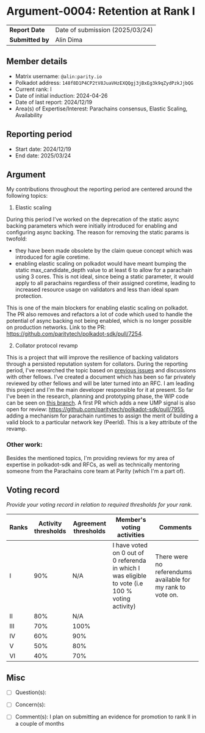 # Argument-0004: Retention at Rank I

|                 |                                                                                             |
| --------------- | ------------------------------------------------------------------------------------------- |
| **Report Date** | Date of submission (2025/03/24)                                                             |
| **Submitted by**| Alin Dima                                                                                   |


## Member details

- Matrix username: `@alin:parity.io`
- Polkadot address: `148f8D1P4CP2tV8JuaVHzEXQQgj3jBxEg3k9qZydPzkJjbQG`
- Current rank: I
- Date of initial induction: 2024-04-26
- Date of last report:  2024/12/19
- Area(s) of Expertise/Interest: Parachains consensus, Elastic Scaling, Availability


## Reporting period

- Start date: 2024/12/19
- End date: 2025/03/24


## Argument

My contributions throughout the reporting period are centered around the following topics:

1. Elastic scaling

During this period I've worked on the deprecation of the static async backing parameters which were initially introduced
for enabling and configuring async backing. The reason for removing the static params is twofold:
- they have been made obsolete by the claim queue concept which was introduced for agile coretime.
- enabling elastic scaling on polkadot would have meant bumping the static max_candidate_depth value to at least 6 to allow for a parachain
using 3 cores. This is not ideal, since being a static parameter, it would apply to all parachains regardless of their assigned coretime, leading
to increased resource usage on validators and less than ideal spam protection.

This is one of the main blockers for enabling elastic scaling on polkadot. The PR also removes and refactors a lot of code which used to handle
the potential of async backing not being enabled, which is no longer possible on production networks. Link to the PR: https://github.com/paritytech/polkadot-sdk/pull/7254.

2. Collator protocol revamp

This is a project that will improve the resilience of backing validators through a persisted reputation system for collators.
During the reporting period, I've researched the topic based on [previous issues](https://github.com/paritytech/polkadot-sdk/issues/616) and discussions with other fellows. I've created a document which has been so far privately reviewed by other fellows and will be later turned into an RFC.
I am leading this project and I'm the main developer responsible for it at present. So far I've been in the research, planning and prototyping phase, the WIP code can be seen on [this branch](https://github.com/paritytech/polkadot-sdk/tree/alindima/collator-protocol-revamp).
A first PR which adds a new UMP signal is also open for review: https://github.com/paritytech/polkadot-sdk/pull/7955, adding a mechanism for parachain runtimes to assign the merit of building a valid block to a particular network key (PeerId). This is a key attribute of the revamp.

### Other work:

Besides the mentioned topics, I'm providing reviews for my area of expertise in polkadot-sdk and RFCs, as well as technically mentoring someone from the Parachains core team at Parity (which I'm a part of).


## Voting record
*Provide your voting record in relation to required thresholds for your rank.* 

|  Ranks | Activity thresholds | Agreement thresholds | Member's voting activities | Comments |
|---|---|---|---|---|
|I  |90%   |N/A   | I have voted on 0 out of 0 referenda in which I was eligible to vote (i.e 100 % voting activity)  | There were no referendums available for my rank to vote on. |
|II |80%   |N/A   |   |  |
|III|70%   |100%  |   |  |
|IV |60%   |90%   |   |  |
|V  |50%   |80%   |   |  |
|VI |40%   |70%   |   |  |


## Misc

- [ ] Question(s): 

- [ ] Concern(s): 

- [ ] Comment(s): 
    I plan on submitting an evidence for promotion to rank II in a couple of months

